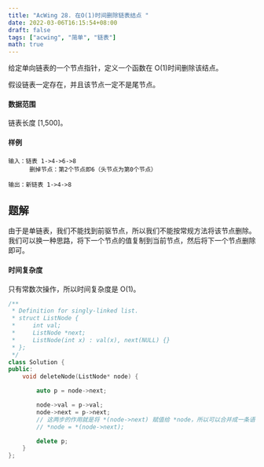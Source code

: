 ```yaml
---
title: "AcWing 28. 在O(1)时间删除链表结点 "
date: 2022-03-06T16:15:54+08:00
draft: false
tags: ["acwing", "简单", "链表"]
math: true
---
```


给定单向链表的一个节点指针，定义一个函数在 O(1)时间删除该结点。

假设链表一定存在，并且该节点一定不是尾节点。

<!--more-->

#### 数据范围

链表长度 [1,500]。

#### 样例

```
输入：链表 1->4->6->8
      删掉节点：第2个节点即6（头节点为第0个节点）

输出：新链表 1->4->8
```

## 题解

由于是单链表，我们不能找到前驱节点，所以我们不能按常规方法将该节点删除。
我们可以换一种思路，将下一个节点的值复制到当前节点，然后将下一个节点删除即可。

#### 时间复杂度

只有常数次操作，所以时间复杂度是 O(1)。

```cpp
/**
 * Definition for singly-linked list.
 * struct ListNode {
 *     int val;
 *     ListNode *next;
 *     ListNode(int x) : val(x), next(NULL) {}
 * };
 */
class Solution {
public:
    void deleteNode(ListNode* node) {

        auto p = node->next;

        node->val = p->val;
        node->next = p->next;
        // 这两步的作用就是将 *(node->next) 赋值给 *node，所以可以合并成一条语句：
        // *node = *(node->next);

        delete p;
    }
};
```
